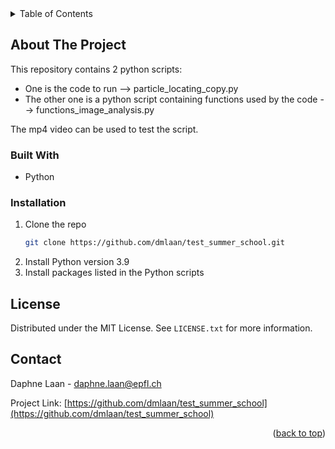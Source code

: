 <!-- 
<a name="readme-top"></a>
<!--
-->

<!-- TABLE OF CONTENTS -->
<details>
  <summary>Table of Contents</summary>
  <ol>
    <li>
      <a href="#about-the-project">About The Project</a>
      <ul>
        <li><a href="#built-with">Built With</a></li>
        <li><a href="#installation">Installation</a></li>
      </ul>
    </li>
    <li><a href="#license">License</a></li>
    <li><a href="#contact">Contact</a></li>
  </ol>
</details>



<!-- ABOUT THE PROJECT -->
## About The Project

This repository contains 2 python scripts:
* One is the code to run --> particle_locating_copy.py
* The other one is a python script containing functions used by the code --> functions_image_analysis.py

The mp4 video can be used to test the script. 


### Built With

* Python


### Installation

1. Clone the repo
   ```sh
   git clone https://github.com/dmlaan/test_summer_school.git
   ```
2. Install Python version 3.9
3. Install packages listed in the Python scripts


<!-- LICENSE -->
## License

Distributed under the MIT License. See `LICENSE.txt` for more information.



<!-- CONTACT -->
## Contact

Daphne Laan - daphne.laan@epfl.ch

Project Link: [https://github.com/dmlaan/test_summer_school](https://github.com/dmlaan/test_summer_school)

<p align="right">(<a href="#readme-top">back to top</a>)</p>

